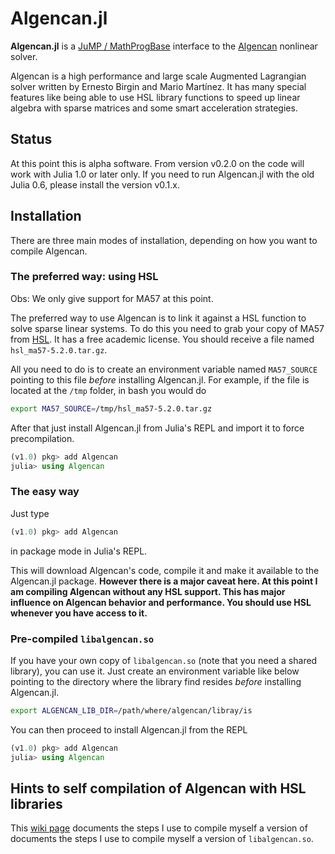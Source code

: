 # Algencan.jl

**Algencan.jl** is a [JuMP / MathProgBase](https://www.juliaopt.org/) interface
to the [Algencan](https://www.ime.usp.br/~egbirgin/tango/codes.php)
nonlinear solver.

Algencan is a high performance and large scale Augmented Lagrangian solver
written by Ernesto Birgin and Mario Martínez. It has many special features like
being able to use HSL library functions to speed up linear algebra with sparse
matrices and some smart acceleration strategies.

## Status

At this point this is alpha software. From version v0.2.0 on the code will work
with Julia 1.0 or later only. If you need to run Algencan.jl with the old Julia
0.6, please install the version v0.1.x.

## Installation

There are three main modes of installation, depending on how you want to compile
Algencan.

### The preferred way: using HSL

Obs: We only give support for MA57 at this point.

The preferred way to use Algencan is to link it against a HSL function to solve
sparse linear systems. To do this you need to grab your copy of MA57 from
[HSL](http://www.hsl.rl.ac.uk/catalogue/hsl_ma57.html). It has a free academic
license. You should receive a file named `hsl_ma57-5.2.0.tar.gz`.

All you need to do is to create an environment variable named
`MA57_SOURCE` pointing to this file *before* installing Algencan.jl. For
example, if the file is located at the `/tmp` folder, in bash you would do
```bash
export MA57_SOURCE=/tmp/hsl_ma57-5.2.0.tar.gz
```

After that just install Algencan.jl from Julia's REPL and import it to force
precompilation.

```julia
(v1.0) pkg> add Algencan
julia> using Algencan
```

### The easy way

Just type
```julia
(v1.0) pkg> add Algencan
```
in package mode in Julia's REPL.

This will download Algencan's code, compile it and make it available to the
Algencan.jl package. **However there is a major caveat here. At this point I am
compiling Algencan without any HSL support. This has major influence on Algencan
behavior and performance. You should use HSL whenever you have access to it.**

### Pre-compiled `libalgencan.so`

If you have your own copy of `libalgencan.so` (note that you need a shared
library), you can use it. Just create an environment variable like below
pointing to the directory where the library find resides *before* installing
Algencan.jl.

```bash
export ALGENCAN_LIB_DIR=/path/where/algencan/libray/is
```

You can then proceed to install Algencan.jl from the REPL
```julia
(v1.0) pkg> add Algencan
julia> using Algencan
```

## Hints to self compilation of Algencan with HSL libraries

This [wiki
page](https://github.com/pjssilva/Algencan.jl/wiki/Compiling-HSL-Libraries-for-use-with-Algencan.jl)
documents the steps I use to compile myself a version of documents the steps I
use to compile myself a version of `libalgencan.so`.
